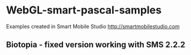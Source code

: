 # WebGL-smart-pascal-samples

Examples created in Smart Mobile Studio http://smartmobilestudio.com


## Biotopia - fixed version working with SMS 2.2.2
